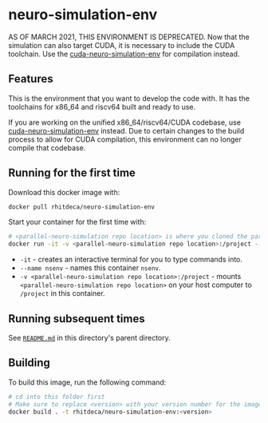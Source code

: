 # neuro-simulation-env

AS OF MARCH 2021, THIS ENVIRONMENT IS DEPRECATED. Now that the simulation can also target CUDA, it is necessary to include the CUDA toolchain. Use the [cuda-neuro-simulation-env](../cuda-neuro-simulation-env/) for compilation instead.

## Features

This is the environment that you want to develop the code with. It has the toolchains for x86_64 and riscv64 built and ready to use.

If you are working on the unified x86_64/riscv64/CUDA codebase, use [cuda-neuro-simulation-env](../cuda-neuro-simulation-env/) instead. Due to certain changes to the build process to allow for CUDA compilation, this environment can no longer compile that codebase.

## Running for the first time

Download this docker image with:

```bash
docker pull rhitdeca/neuro-simulation-env
```

Start your container for the first time with:

```bash
# <parallel-neuro-simulation repo location> is where you cloned the parallel-neuro-simulation repo
docker run -it -v <parallel-neuro-simulation repo location>:/project --name nsenv rhitdeca/neuro-simulation-env:latest bash
```

* `-it` - creates an interactive terminal for you to type commands into.
* `--name nsenv` - names this container `nsenv`.
* `-v <parallel-neuro-simulation repo location>:/project` - mounts `<parallel-neuro-simulation repo location>` on your host computer to `/project` in this container.

## Running subsequent times

See [`README.md`](../README.md#running-containers-subsequent-times) in this directory's parent directory.

## Building

To build this image, run the following command:

```bash
# cd into this folder first
# Make sure to replace <version> with your version number for the image you're building
docker build . -t rhitdeca/neuro-simulation-env:<version>
```
